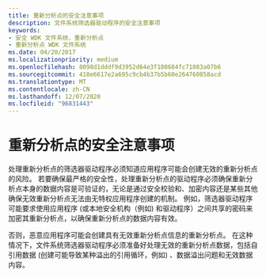 ```yaml
---
title: 重新分析点的安全注意事项
description: 文件系统筛选器驱动程序的安全注意事项
keywords:
- 安全 WDK 文件系统，重新分析点
- 重新分析点 WDK 文件系统
ms.date: 04/20/2017
ms.localizationpriority: medium
ms.openlocfilehash: 8098d1dddf9d3952d64e3f180684fc71083a07b6
ms.sourcegitcommit: 418e6617e2a695c9cb4b37b5b60e264760858acd
ms.translationtype: MT
ms.contentlocale: zh-CN
ms.lasthandoff: 12/07/2020
ms.locfileid: "96831443"
---
```

# <a name="security-considerations-for-reparse-points"></a>重新分析点的安全注意事项


处理重新分析点的筛选器驱动程序必须知道应用程序可能会创建无效的重新分析点的风险。 若要确保最严格的安全性，处理重新分析点的驱动程序必须确保重新分析点本身的数据内容是可验证的，无论是通过安全校验和、加密内容还是某些其他确保无效重新分析点无法由无特权应用程序创建的机制。 例如，筛选器驱动程序可能要求使用应用程序 (或本地安全机构（例如) 和驱动程序）之间共享的密码来加密其重新分析点，以确保重新分析点的数据内容有效。

否则，恶意应用程序可能会创建具有无效重新分析点信息的重新分析点。 在这种情况下，文件系统筛选器驱动程序必须准备好处理无效的重新分析点数据，包括自引用数据 (创建可能导致某种溢出的引用循环，例如) 、数据溢出问题和无效数据内容。

 

 




